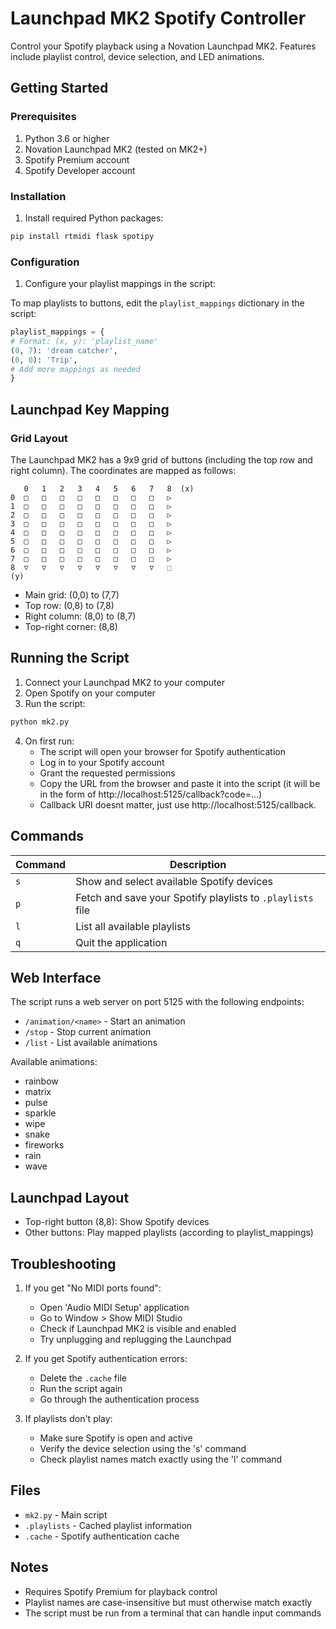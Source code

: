 # Launchpad MK2 Spotify Controller

Control your Spotify playback using a Novation Launchpad MK2. Features include playlist control, device selection, and LED animations.

## Getting Started

### Prerequisites

1. Python 3.6 or higher
2. Novation Launchpad MK2 (tested on MK2+)
3. Spotify Premium account
4. Spotify Developer account

### Installation

1. Install required Python packages:

```bash
pip install rtmidi flask spotipy
```

### Configuration

1. Configure your playlist mappings in the script:

To map playlists to buttons, edit the `playlist_mappings` dictionary in the script:

```python
playlist_mappings = {
# Format: (x, y): 'playlist_name'
(0, 7): 'dream catcher',
(0, 0): 'Trip',
# Add more mappings as needed
}
```

## Launchpad Key Mapping

### Grid Layout
The Launchpad MK2 has a 9x9 grid of buttons (including the top row and right column). The coordinates are mapped as follows:

```
   0   1   2   3   4   5   6   7   8  (x)
0  □   □   □   □   □   □   □   □   ▷
1  □   □   □   □   □   □   □   □   ▷
2  □   □   □   □   □   □   □   □   ▷
3  □   □   □   □   □   □   □   □   ▷
4  □   □   □   □   □   □   □   □   ▷
5  □   □   □   □   □   □   □   □   ▷
6  □   □   □   □   □   □   □   □   ▷
7  □   □   □   □   □   □   □   □   ▷
8  ▽   ▽   ▽   ▽   ▽   ▽   ▽   ▽   ⬚
(y)
```
- Main grid: (0,0) to (7,7)
- Top row: (0,8) to (7,8)
- Right column: (8,0) to (8,7)
- Top-right corner: (8,8)

## Running the Script

1. Connect your Launchpad MK2 to your computer
2. Open Spotify on your computer
3. Run the script:

```bash
python mk2.py
```

4. On first run:
   - The script will open your browser for Spotify authentication
   - Log in to your Spotify account
   - Grant the requested permissions
   - Copy the URL from the browser and paste it into the script (it will be in the form of http://localhost:5125/callback?code=...)
   - Callback URI doesnt matter, just use http://localhost:5125/callback.

## Commands

| Command | Description |
|---------|-------------|
| `s` | Show and select available Spotify devices |
| `p` | Fetch and save your Spotify playlists to `.playlists` file |
| `l` | List all available playlists |
| `q` | Quit the application |

## Web Interface

The script runs a web server on port 5125 with the following endpoints:

- `/animation/<name>` - Start an animation
- `/stop` - Stop current animation
- `/list` - List available animations

Available animations:
- rainbow
- matrix
- pulse
- sparkle
- wipe
- snake
- fireworks
- rain
- wave

## Launchpad Layout

- Top-right button (8,8): Show Spotify devices
- Other buttons: Play mapped playlists (according to playlist_mappings)

## Troubleshooting

1. If you get "No MIDI ports found":
   - Open 'Audio MIDI Setup' application
   - Go to Window > Show MIDI Studio
   - Check if Launchpad MK2 is visible and enabled
   - Try unplugging and replugging the Launchpad

2. If you get Spotify authentication errors:
   - Delete the `.cache` file
   - Run the script again
   - Go through the authentication process

3. If playlists don't play:
   - Make sure Spotify is open and active
   - Verify the device selection using the 's' command
   - Check playlist names match exactly using the 'l' command

## Files

- `mk2.py` - Main script
- `.playlists` - Cached playlist information
- `.cache` - Spotify authentication cache

## Notes

- Requires Spotify Premium for playback control
- Playlist names are case-insensitive but must otherwise match exactly
- The script must be run from a terminal that can handle input commands